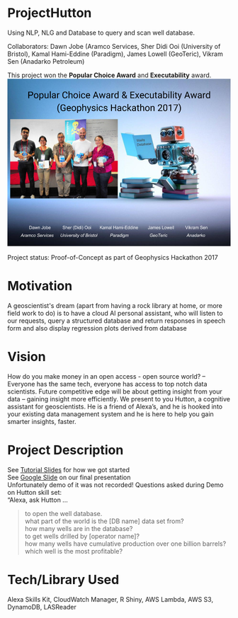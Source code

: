# ProjectHutton
Using NLP, NLG and Database to query and scan well database.  

Collaborators: Dawn Jobe (Aramco Services, Sher Didi Ooi (University of Bristol), Kamal Hami-Eddine (Paradigm), James Lowell (GeoTeric), Vikram Sen (Anadarko Petroleum)  

This project won the **Popular Choice Award** and **Executability** award.  
![](https://github.com/didiooi/ProjectHutton/blob/master/Geophysics%20Hackathon%202017%20-%20Project%20Hutton.png)  

Project status: Proof-of-Concept as part of Geophysics Hackathon 2017  


# Motivation 
A geoscientist's dream (apart from having a rock library at home, or more field work to do) is to have a cloud AI personal assistant, who will listen to our requests, query a structured database and return responses in speech form and also display regression plots derived from database


# Vision
How do you make money in an open access - open source world? – Everyone has the same tech, everyone has access to top notch data scientists.  Future competitive edge will be about getting insight from your data – gaining insight more efficiently.  We present to you Hutton, a cognitive assistant for geoscientists.  He is a friend of Alexa’s, and he is hooked into your existing data management system and he is here to help you gain smarter insights, faster.


# Project Description
See [Tutorial Slides](https://github.com/didiooi/ProjectHutton/blob/master/TeamHutton_Geophysics2017_Alexa_Training.pdf) for how we got started  
See [Google Slide](https://goo.gl/M2UFST) on our final presentation  
Unfortunately demo of it was not recorded! Questions asked during Demo on Hutton skill set:  
 “Alexa, ask Hutton …
> to open the well database.  
> what part of the world is the [DB name] data set from?  
> how many wells are in the database?  
> to get wells drilled by [operator name]?  
> how many wells have cumulative production over one billion barrels?  
> which well is the most profitable?  


# Tech/Library Used
Alexa Skills Kit, CloudWatch Manager, R Shiny, AWS Lambda, AWS S3, DynamoDB, LASReader


